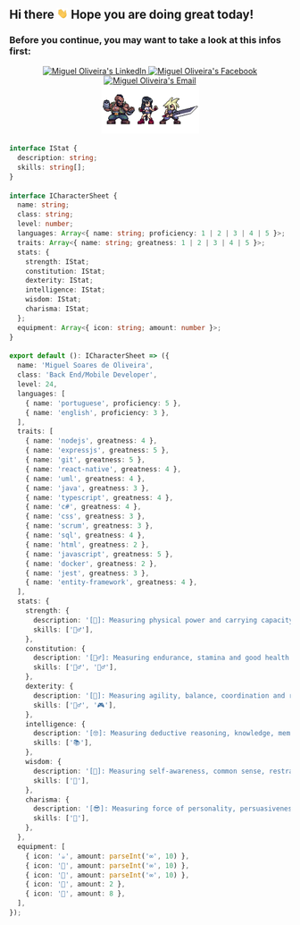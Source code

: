 <h2>Hi there <img src="https://github.com/miguelsoliv/miguelsoliv/blob/master/.github/hi.gif" width=20 /> Hope you are doing great today!</h2>
<h3>Before you continue, you may want to take a look at this infos first:</h3>

<p align="center">
  <a href="https://www.linkedin.com/in/miguelsoliv">
    <img alt="Miguel Oliveira's LinkedIn" src="https://img.shields.io/badge/-LinkedIn-222222?style=flat-square&logo=Linkedin&logoColor=white&link=https://www.linkedin.com/in/miguelsoliv">
  </a>
  <a href="https://www.facebook.com/miguelosoares">
    <img alt="Miguel Oliveira's Facebook" src="https://img.shields.io/badge/-Facebook-222222?style=flat-square&logo=Facebook&logoColor=white&link=https://www.facebook.com/miguelosoares">
  </a>
  <a href="mailto:miguelosoares1@hotmail.com">
    <img alt="Miguel Oliveira's Email" src="https://img.shields.io/badge/Email-222222?style=flat-square&logo=gmail&logoColor=white">
  </a>
  <br>
  <img src="https://github.com/miguelsoliv/miguelsoliv/blob/master/.github/ff7.gif" width=175 />
</p>

```typescript
interface IStat {
  description: string;
  skills: string[];
}

interface ICharacterSheet {
  name: string;
  class: string;
  level: number;
  languages: Array<{ name: string; proficiency: 1 | 2 | 3 | 4 | 5 }>;
  traits: Array<{ name: string; greatness: 1 | 2 | 3 | 4 | 5 }>;
  stats: {
    strength: IStat;
    constitution: IStat;
    dexterity: IStat;
    intelligence: IStat;
    wisdom: IStat;
    charisma: IStat;
  };
  equipment: Array<{ icon: string; amount: number }>;
}

export default (): ICharacterSheet => ({
  name: 'Miguel Soares de Oliveira',
  class: 'Back End/Mobile Developer',
  level: 24,
  languages: [
    { name: 'portuguese', proficiency: 5 },
    { name: 'english', proficiency: 3 },
  ],
  traits: [
    { name: 'nodejs', greatness: 4 },
    { name: 'expressjs', greatness: 5 },
    { name: 'git', greatness: 5 },
    { name: 'react-native', greatness: 4 },
    { name: 'uml', greatness: 4 },
    { name: 'java', greatness: 3 },
    { name: 'typescript', greatness: 4 },
    { name: 'c#', greatness: 4 },
    { name: 'css', greatness: 3 },
    { name: 'scrum', greatness: 3 },
    { name: 'sql', greatness: 4 },
    { name: 'html', greatness: 2 },
    { name: 'javascript', greatness: 5 },
    { name: 'docker', greatness: 2 },
    { name: 'jest', greatness: 3 },
    { name: 'entity-framework', greatness: 4 },
  ],
  stats: {
    strength: {
      description: '[💪]: Measuring physical power and carrying capacity',
      skills: ['🏋️‍♂️'],
    },
    constitution: {
      description: '[🏃‍♂️]: Measuring endurance, stamina and good health',
      skills: ['🏊‍♂️', '🚴‍♂️'],
    },
    dexterity: {
      description: '[🤹]: Measuring agility, balance, coordination and reflexes',
      skills: ['🤾‍♂️', '🎮'],
    },
    intelligence: {
      description: '[🤓]: Measuring deductive reasoning, knowledge, memory, logic and rationality',
      skills: ['📚'],
    },
    wisdom: {
      description: '[💭]: Measuring self-awareness, common sense, restraint, perception and insight',
      skills: ['🧩'],
    },
    charisma: {
      description: '[😎]: Measuring force of personality, persuasiveness, leadership and successful planning',
      skills: ['🤝'],
    },
  },
  equipment: [
    { icon: '☕', amount: parseInt('∞', 10) },
    { icon: '🍫', amount: parseInt('∞', 10) },
    { icon: '🚰', amount: parseInt('∞', 10) },
    { icon: '🍕', amount: 2 },
    { icon: '🍌', amount: 8 },
  ],
});

```
